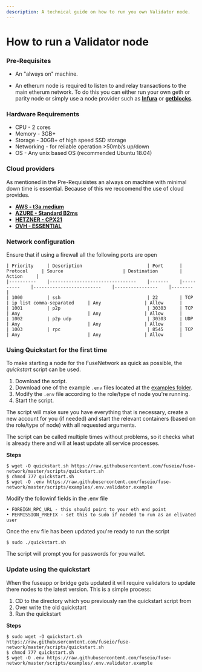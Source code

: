 ```yaml
---
description: A technical guide on how to run you own Validator node.
---
```


# How to run a Validator node

### Pre-Requisites
* An "always on" machine.

* An etherum node is required to listen to and relay transactions to the main etherum network. To do this you can either run your own geth or parity node or simply use a node provider such as [**<ins>Infura</ins>**](https://infura.io/) or [**<ins>getblocks</ins>**](https://getblock.io/#access).

### Hardware Requirements
* CPU - 2 cores
* Memory - 3GB+
* Storage - 30GB+ of high speed SSD storage
* Networking - for reliable operation >50mb/s up/down
* OS - Any unix based OS (recommended Ubuntu 18.04)

### Cloud providers
As mentioned in the Pre-Requisistes an always on machine with minimal down time is essential. Because of this we reccomend the use of cloud provides.

* [**<ins>AWS - t3a.medium</ins>**](https://aws.amazon.com/)
* [**<ins>AZURE - Standard B2ms</ins>**](https://azure.microsoft.com/)
* [**<ins>HETZNER - CPX21</ins>**](https://www.hetzner.com/cloud)
* [**<ins>OVH - ESSENTIAL</ins>**](https://www.ovhcloud.com/)

### Network configuration
Ensure that if using a firewall all the following ports are open
```text
| Priority     | Description                        | Port      | Protocol     | Source                      | Destination        | Action     |
|----------    |--------------------------------    |-------    |----------    |-------------------------    |----------------    |--------    |
| 1000         | ssh                                | 22        | TCP          | ip list comma-separated     | Any                | Allow      |
| 1001         | p2p                                | 30303     | TCP          | Any                         | Any                | Allow      |
| 1002         | p2p udp                            | 30303     | UDP          | Any                         | Any                | Allow      |
| 1003         | rpc                                | 8545      | TCP          | Any                         | Any                | Allow      |
```


### Using Quickstart for the first time

To make starting a node for the FuseNetwork as quick as possible, the _quickstart_ script can be used.

1. Download the script.
2. Download one of the example `.env` files located at the [examples folder](https://github.com/fuseio/fuse-network/tree/master/scripts/examples).
3. Modify the `.env` file according to the role/type of node you're running.
4. Start the script.

The script will make sure you have everything that is necessary, create a new account for you \(if needed\) and start the relevant containers \(based on the role/type of node\) with all requested arguments.

The script can be called multiple times without problems, so it checks what is already there and will at least update all service processes.

**Steps**

```text
$ wget -O quickstart.sh https://raw.githubusercontent.com/fuseio/fuse-network/master/scripts/quickstart.sh
$ chmod 777 quickstart.sh
$ wget -O .env https://raw.githubusercontent.com/fuseio/fuse-network/master/scripts/examples/.env.validator.example
```

Modify the followinf fields in the .env file
```text
• FOREIGN_RPC_URL - this should point to your eth end point
• PERMISSION_PREFIX - set this to sudo if needed to run as an elivated user
```
Once the env file has been updated you're ready to run the script

```text
$ sudo ./quickstart.sh
```

The script will prompt you for passwords for you wallet.

### Update using the quickstart

When the fuseapp or bridge gets updated it will require validators to update there nodes to the latest version. This is a simple process:

1. CD to the directory which you previously ran the quickstart script from
2. Over write the old quickstart
3. Run the quickstart

**Steps**

```text
$ sudo wget -O quickstart.sh https://raw.githubusercontent.com/fuseio/fuse-network/master/scripts/quickstart.sh
$ chmod 777 quickstart.sh
$ wget -O .env https://raw.githubusercontent.com/fuseio/fuse-network/master/scripts/examples/.env.validator.example
```